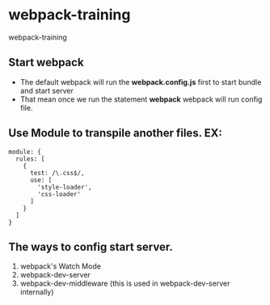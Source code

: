 # webpack-training
webpack-training

## Start webpack
- The default webpack will run the **webpack.config.js** first to start bundle and start server
- That mean once we run the statement **webpack** webpack will run config file.

## Use Module to transpile another files. EX:
```
module: {
  rules: [
    {
      test: /\.css$/,
      use: [
        'style-loader',
        'css-loader'
      ]
    }
  ]
}
```
## The ways to config start server.
1. webpack's Watch Mode
2. webpack-dev-server
3. webpack-dev-middleware (this is used in webpack-dev-server internally)